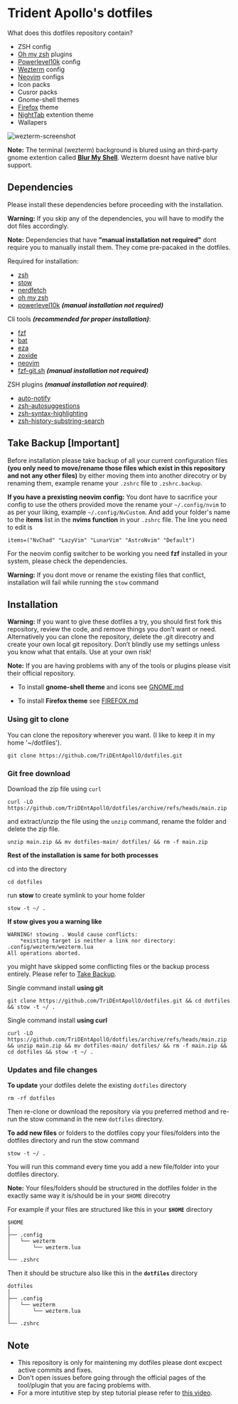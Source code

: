 
# Trident Apollo's dotfiles

What does this dotfiles repository contain?

- ZSH config
- [Oh my zsh](https://ohmyz.sh/) plugins
- [Powerlevel10k](https://github.com/romkatv/powerlevel10k) config
- [Wezterm](https://wezfurlong.org/wezterm/index.html) config
- [Neovim](https://neovim.io/) configs
- Icon packs
- Cusror packs
- Gnome-shell themes
- [Firefox](https://www.mozilla.org/en-US/firefox/) theme
- [NightTab](https://github.com/zombieFox/nightTab) extention theme
- Wallapers


![wezterm-screenshot](https://github.com/TriDEntApollO/dotfiles/assets/68052236/6738f0a6-a2ae-4a2e-a0fe-a3fefd5ccbf6)

**Note:** The terminal (wezterm) background is blured using an third-party gnome extention called [**Blur My Shell**](https://extensions.gnome.org/extension/3193/blur-my-shell/). Wezterm doesnt have native blur support.

## Dependencies

Please install these dependencies before proceeding with the installation.

**Warning:** If you skip any of the dependencies, you will have to modify the dot files accordingly.

**Note:** Dependencies that have **"manual installation not required"** dont require you to manually install them. They come pre-pacaked in the dotfiles.

Required for installation:

- [zsh](https://github.com/ohmyzsh/ohmyzsh/wiki/Installing-ZSH#install-and-set-up-zsh-as-default)
- [stow](https://www.gnu.org/software/stow/)
- [nerdfetch](https://github.com/ThatOneCalculator/NerdFetch)
- [oh my zsh](https://ohmyz.sh/)
- [powerlevel10k](https://github.com/romkatv/powerlevel10k) ***(manual installation not required)***

Cli tools ***(recommended for proper installation)***:

- [fzf](https://github.com/junegunn/fzf)
- [bat](https://github.com/sharkdp/bat)
- [eza](https://github.com/eza-community/eza)
- [zoxide](https://github.com/ajeetdsouza/zoxide)
- [neovim](https://neovim.io)
- [fzf-git.sh](https://github.com/junegunn/fzf-git.sh) ***(manual installation not required)***


ZSH plugins ***(manual installation not required)***:

- [auto-notify](https://github.com/MichaelAquilina/zsh-auto-notify)
- [zsh-autosuggestions](https://github.com/zsh-users/zsh-autosuggestions)
- [zsh-syntax-highlighting](https://github.com/zsh-users/zsh-syntax-highlighting)
- [zsh-history-substring-search](https://github.com/zsh-users/zsh-history-substring-search)


## Take Backup [Important]

Before installation please take backup of all your current configuration files **(you only need to move/rename those files which exist in this repository and not any other files)** by either moving them into another direcotry or by renaming them,  example rename your `.zshrc` file to `.zshrc.backup`.

**If you have a prexisting neovim config:** You dont have to sacrifice your config to use the others provided move the rename your `~/.config/nvim` to as per your liking, example `~/.config/NvCustom`. And add your folder's name to the **items** list in the **nvims function** in your `.zshrc` file. The line you need to edit is 

```shell
items=("NvChad" "LazyVim" "LunarVim" "AstroNvim" "Default")
```

For the neovim config switcher to be working you need **fzf** installed in your system, please check the dependencies.

**Warning:** If you dont move or rename the existing files that conflict, installation will fail while running the `stow` command 

## Installation

**Warning:** If you want to give these dotfiles a try, you should first fork this repository, review the code, and remove things you don’t want or need. Alternatively you can clone the repository, delete the .git direcotry and create your own local git repository. Don’t blindly use my settings unless you know what that entails. Use at your own risk!

**Note:** If you are having problems with any of the tools or plugins please visit their official repository.

- To install **gnome-shell theme** and icons see [GNOME.md]()

- To install **Firefox theme** see [FIREFOX.md]()


### Using git to clone

You can clone the repository wherever you want. (I like to keep it in my home '~/dotfiles').

```shell
git clone https://github.com/TriDEntApollO/dotfiles.git
```
### Git free download

Download the zip file using `curl` 

```shell
curl -LO https://github.com/TriDEntApollO/dotfiles/archive/refs/heads/main.zip
```

and extract/unzip the file using the `unzip` command, rename the folder and delete the zip file.

```shell
unzip main.zip && mv dotfiles-main/ dotfiles/ && rm -f main.zip
```

**Rest of the installation is same for both processes**

cd into the directory

```shell
cd dotfiles
```

run **stow** to create symlink to your home folder

```shell
stow -t ~/ .
```

**If stow gives you a warning like**

```shell
WARNING! stowing . Would cause conflicts:
    *existing target is neither a link nor directory: .config/wezterm/wezterm.lua
All operations aborted.
```

 you might have skipped some conflicting files or the backup process entirely. Please refer to [Take Backup](https://github.com/TriDEntApollO/dotfiles?tab=readme-ov-file#take-backup-important).

Single command install **using git**

```shell
git clone https://github.com/TriDEntApollO/dotfiles.git && cd dotfiles && stow -t ~/ .
```

Single command install **using curl**

```shell
curl -LO https://github.com/TriDEntApollO/dotfiles/archive/refs/heads/main.zip && unzip main.zip && mv dotfiles-main/ dotfiles/ && rm -f main.zip && cd dotfiles && stow -t ~/ .
```
### Updates and file changes

**To update** your dotfiles delete the existing `dotfiles` directory 

```shell
rm -rf dotfiles
```

Then re-clone or download the repository via you preferred method and re-run the stow command in the new `dotfiles` directory.


**To add new files** or folders to the dotfiles copy your files/folders into the dotfiles directory and run the stow command

```shell
stow -t ~/ .
```

You will run this command every time you add a new file/folder into your dotfiles directory.

**Note:** Your files/folders should be structured in the dotfiles folder in the exactly same way it is/should be in your `$HOME` direcotry

For example if your files are structured like this in your **`$HOME`** directory

```
$HOME
│
├── .config
│   └── wezterm
│       └── wezterm.lua
│
└── .zshrc
```

Then it should be structure also like this in the **`dotfiles`** directory

```
dotfiles
│
├── .config
│   └── wezterm
│       └── wezterm.lua
│
└── .zshrc
```



## Note

- This repository is only for maintening my dotfiles please dont excpect active commits and fixes.
- Don't open issues before going through the official pages of the tool/plugin that you are facing problems with.
- For a more intutitive step by step tutorial please refer to [this video](https://www.youtube.com/watch?v=y6XCebnB9gs&t=3s).